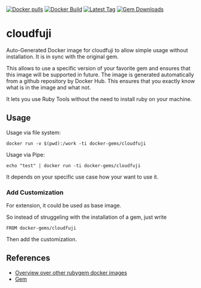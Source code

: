 [![Docker pulls](https://img.shields.io/docker/pulls/rubygem/cloudfuji.svg)](https://hub.docker.com/r/rubygem/cloudfuji/)
[![Docker Build](https://img.shields.io/docker/automated/rubygem/cloudfuji.svg)](https://hub.docker.com/r/rubygem/cloudfuji/)
[![Latest Tag](https://img.shields.io/github/tag/docker-rubygem/cloudfuji.svg)](https://hub.docker.com/r/rubygem/cloudfuji/)
[![Gem Downloads](https://img.shields.io/gem/dt/cloudfuji.svg)](https://rubygems.org/gems/cloudfuji/)
# cloudfuji

Auto-Generated Docker image for cloudfuji to allow simple usage without installation.
It is in sync with the original gem.

This allows to use a specific version of your favorite gem and ensures that this image will be supported in future.
The image is generated automatically from a github repository by Docker Hub.
This ensures that you exactly know what is in the image and what not.

It lets you use Ruby Tools without the need to install ruby on your machine.

## Usage

Usage via file system:

`docker run -v $(pwd):/work -ti docker-gems/cloudfuji`

Usage via Pipe:

`echo "test" | docker run -ti docker-gems/cloudfuji`

It depends on your specific use case how your want to use it.

### Add Customization

For extension, it could be used as base image.

So instead of struggeling with the installation of a gem, just write

`FROM docker-gems/cloudfuji`

Then add the customization.

## References

 - [Overview over other rubygem docker images](https://github.com/thinkbot/docker-rubygem)
 - [Gem](https://rubygems.org/gems/cloudfuji/)
